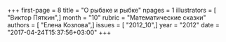 +++
first-page = 8
title = "О рыбаке и рыбке"
npages = 1
illustrators = [ "Виктор Пяткин",]
month = "10"
rubric = "Математические сказки"
authors = [ "Елена Козлова",]
issues = [ "2012_10",]
year = "2012"
date = "2017-04-24T15:37:56+03:00"
+++
